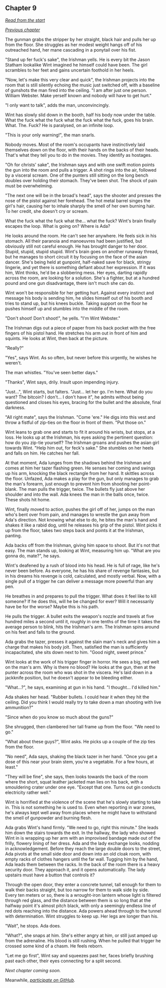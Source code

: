 ## Chapter 9

_[Read from the start](00-preface.md)_

_[Previous chapter](08.md)_

The gunman grabs the stripper by her straight, black hair and pulls her up from the floor. She struggles as her modest weight hangs off of his outreached hand, her mane cascading in a ponytail over his fist.

"Stand up fer fuck's sake", the Irishman yells. He is every bit the Jason Statham lookalike Wint imagined he himself could have been. The girl scrambles to her feet and gains uncertain foothold in her heels.

"Now, let's make this very clear and quick", the Irishman projects into the room that is still silently echoing the music just switched off, with a baseline of gunshots the man fired into the ceiling. "I am after just one person. William Webster. Make yerself known and nobody will have to get hurt."

"I only want to talk", adds the man, unconvincingly.

Wint has slowly slid down in the booth, half his body now under the table. What the fuck what the fuck what the fuck what the fuck, goes his brain. What. The. Fuck? He is paralysed, on an infinite loop.

"This is your only warning!", the man snarls.

Nobody moves. Most of the room's occupants have instinctively laid themselves down on the floor, with their hands on the backs of their heads. That's what they tell you to do in the movies. They identify as hostages.

"Oh for christs' sake", the Irishman says and with one swift motion points the gun into the room and pulls a trigger. A shot rings into the air, followed by a visceral scream. One of the punters still sitting on the long bench doubles over holding their stomach. They've been shot. The shock of pain must be overwhelming.

"The next one will be in the broad's head", says the shooter and presses the nose of the pistol against her forehead. The hot metal barrel singes the girl's hair, causing her to inhale sharply the smell of her own burning hair. To her credit, she doesn't cry or scream.

What the fuck what the fuck what the... what the fuck? Wint's brain finally escapes the loop. What is going on? Where is Ada?

He looks around the room. He can't see her anywhere. He feels sick in his stomach. All their paranoia and manoeuvres had been justified, but obviously still not careful enough. He has brought danger to her door. Stupid, stupid, stupid stupid. Wint's brain goes on another runaway thread, but he manages to short circuit it by focusing on the face of the asian dancer. She's being held at gunpoint, half-naked save for black, stringy lingerie, and yet there is something defiant about her expression. If it was him, Wint thinks, he'd be a slobbering mess. Her eyes, darting rapidly across the room, are looking for a solution. She's a fighter, but at a hundred pound and one gun disadvantage, there isn't much she can do.

Wint won't be responsible for her getting hurt. Against every instinct and message his body is sending him, he slides himself out of his booth and tries to stand up, but his knees buckle. Taking support on the floor he pushes himself up and stumbles into the middle of the room.

"Don't shoot! Don't shoot!", he yells. "I'm Wint Webster."

The Irishman digs out a piece of paper from his back pocket with the free fingers of his pistol hand. He stretches his arm out in front of him and squints. He looks at Wint, then back at the picture.

"Really?"

"Yes", says Wint. As so often, but never before this urgently, he wishes he weren't.

The man whistles. "You've seen better days."

"Thanks", Wint says, drily. Insult upon impending injury.

"Just...", Wint starts, but falters. "Just... let her go. I'm here. What do you want? The bitcoin? I don't... I don't have it", he admits without being questioned and closes his eyes, bracing for the bullet and the absolute, final darkness.

"All right mate", says the Irishman. "Come 'ere." He digs into this vest and throw a fistful of zip-ties on the floor in front of them. "Put those on."

Wint leans to grab one and starts to fit it around his wrists, but stops, at a loss. He looks up at the Irishman, his eyes asking the pertinent question: how do you zip-tie yourself? The Irishman groans and pushes the asian girl towards Wint. "Help him out, for feck's sake." She stumbles on her heels and falls on him. He catches her fall.

At that moment, Ada lunges from the shadows behind the Irishman and comes at him her tazer flashing green. He senses her coming and swings up his arm, knocking the black rectangle from her hand. It skittles across the floor. Unfazed, Ada makes a play for the gun, but only manages to grab the man's forearm, just enough to prevent him from shooting her point-blank. The man pulls the trigger, twice. The bullets fly just above her shoulder and into the wall. Ada knees the man in the balls once, twice. These shots hit home.

Wint, finally moved to action, pushes the girl off of her, jumps on the man who's bent over from pain, and manages to wrestle the gun away from Ada's direction. Not knowing what else to do, he bites the man's hand and shakes it like a rabid dog, until he releases his grip of the pistol. Wint picks it up from the floor, takes two steps back and points it at the Irishman, panting.

Ada backs off from the Irishman, giving him space to shoot. But it's not that easy. The man stands up, looking at Wint, measuring him up. "What are you gonna do, mate?", he says.

Wint's deafened by a rush of blood into his head. He is full of rage, like he's never been before. As everyone, he has his share of revenge fantasies, but in his dreams his revenge is cold, calculated, and mostly verbal. Now, with a single pull of a trigger he can deliver a message more powerful than any pen.

He breathes in and prepares to pull the trigger. What does it feel like to kill someone? If he does this, will he be changed for ever? Will it necessarily have be for the worse? Maybe this is his path.

He pulls the trigger. A bullet exits the weapon's nozzle and travels at five hundred miles a second until it, roughly in one tenths of the time it takes the average person to blink, hits the Irishman's arm. The Irishman spins around on his feet and falls to the ground.

Ada grabs the tazer, presses it against the slain man's neck and gives him a charge that makes his body jolt. Then, satisfied the man is sufficiently incapacitated, she sits down next to him. "Good night, sweet prince."

Wint looks at the work of his trigger finger in horror. He sees a big, red welt on the man's arm. Why is there no blood? He looks at the gun, then at the punter across the room who was shot in the viscera. He's laid down in a jackknife position, but he doesn't appear to be bleeding either.

"What...?", he says, examining at gun in his hand. "I thought... I'd killed him."

Ada shakes her head. "Rubber bullets. I could hear it when they hit the ceiling. Did you think I would really try to take down a man shooting with live ammunition?"

"Since when do you know so much about the guns?"

She shrugged, then clambered her tall frame up from the floor. "We need to go."

"What about these guys?", Wint asks. He picks up a couple of the zip ties from the floor.

"No need", Ada says, shaking the black tazer in her hand. "Once you get a dose of this near your brain stem, you're a vegetable. For a few hours, at least."

"They will be fine", she says, then looks towards the back of the room where the short, squat leather jacketed man lies on his back, with a smouldering crater under one eye. "Except that one. Turns out gin conducts electricity rather well."

Wint is horrified at the violence of the scene that he's slowly starting to take in. This is not something he is used to. Even when reporting in war zones, he's always kept well away from places where he might have to withstand the smell of gunpowder and burning flesh.

Ada grabs Wint's hand firmly. "We need to go, right this minute." She leads him down the stairs towards the exit. In the hallway, the lady who showed Wint in is wrapping up her arm with an improvised bandage made out of the frilly, flowery lining of her dress. Ada and the lady exchange looks, nodding in acknowledgement. Before they reach the large double doors to the street, Ada pivots at the small side door and down into an old cloak room, with empty racks of clothes hangers until the far wall. Tugging him by the hand, Ada leads them between the racks. In the back of the room there is a heavy security door. They approach it, and it opens automatically. The lady upstairs must have a button that controls it?

Through the open door, they enter a concrete tunnel, tall enough for them to walk their backs straight, but too narrow for them to walk side by side. Every ten meters or so, there is a wrought-iron lantern whose light is filtered through red glass, and the distance between them is so long that at the halfway point it's almost pitch black, with only a seemingly endless line of red dots reaching into the distance. Ada powers ahead through to the tunnel with determination. Wint struggles to keep up. Her legs are longer than his.

"Wait", he stops. Ada does.

"What?", she snaps at him. She's either angry at him, or still just amped up from the adrenaline. His blood is still rushing. When he pulled that trigger he crossed some kind of a chasm. He feels reborn.

"Let me go first", Wint say and squeezes past her, faces briefly brushing past each other, their eyes connecting for a split second.

_Next chapter coming soon._

Meanwhile, _[participate on GitHub](https://github.com/jevakallio/NaNoWriMo)_.
